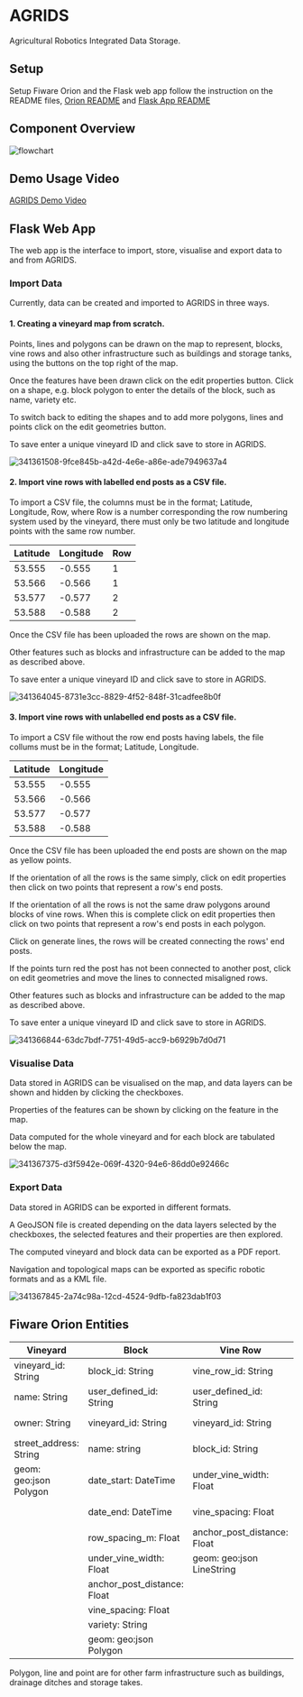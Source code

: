 # AGRIDS
Agricultural Robotics Integrated Data Storage.

## Setup
Setup Fiware Orion and the Flask web app follow the instruction on the README files, [Orion README](orion) and [Flask App README](flask)

## Component Overview

![flowchart](https://github.com/LCAS/AGRIDS/assets/6209386/35a2fee6-12c0-4017-b69d-ba13e399ace6)

## Demo Usage Video
[AGRIDS Demo Video](https://www.youtube.com/watch?v=nfP7m3ZADLo)

## Flask Web App
The web app is the interface to import, store, visualise and export data to and from AGRIDS.

### Import Data
Currently, data can be created and imported to AGRIDS in three ways.

#### 1. Creating a vineyard map from scratch.
Points, lines and polygons can be drawn on the map to represent, blocks, vine rows and also other infrastructure such as buildings and storage tanks, using the buttons on the top right of the map.

Once the features have been drawn click on the edit properties button.
Click on a shape, e.g. block polygon to enter the details of the block, such as name, variety etc.

To switch back to editing the shapes and to add more polygons, lines and points click on the edit geometries button.

To save enter a unique vineyard ID and click save to store in AGRIDS.

![341361508-9fce845b-a42d-4e6e-a86e-ade7949637a4](https://github.com/LCAS/AGRIDS/assets/6209386/ce1c64f2-949d-422d-a6b5-df30579beb30)

#### 2. Import vine rows with labelled end posts as a CSV file.
To import a CSV file, the columns must be in the format; Latitude, Longitude, Row, where Row is a number corresponding the row numbering system used by the vineyard, there must only be two latitude and longitude points with the same row number.

| Latitude | Longitude | Row |
| -------- | --------- | --- |
| 53.555   | -0.555    | 1   |
| 53.566   | -0.566    | 1   |
| 53.577   | -0.577    | 2   |
| 53.588   | -0.588    | 2   |

Once the CSV file has been uploaded the rows are shown on the map.

Other features such as blocks and infrastructure can be added to the map as described above.

To save enter a unique vineyard ID and click save to store in AGRIDS.

![341364045-8731e3cc-8829-4f52-848f-31cadfee8b0f](https://github.com/LCAS/AGRIDS/assets/6209386/b0f02681-adb2-4f70-acaa-6a90fa9909c5)

#### 3. Import vine rows with unlabelled end posts as a CSV file.
To import a CSV file without the row end posts having labels, the file collums must be in the format; Latitude, Longitude.

| Latitude | Longitude |
| -------- | --------- |
| 53.555   | -0.555    |
| 53.566   | -0.566    |
| 53.577   | -0.577    |
| 53.588   | -0.588    |

Once the CSV file has been uploaded the end posts are shown on the map as yellow points.

If the orientation of all the rows is the same simply, click on edit properties then click on two points that represent a row's end posts.

If the  orientation of all the rows is not the same draw polygons around blocks of vine rows. When this is complete click on edit properties then click on two points that represent a row's end posts in each polygon.

Click on generate lines, the rows will be created connecting the rows' end posts.

If the points turn red the post has not been connected to another post, click on edit geometries and move the lines to connected misaligned rows.

Other features such as blocks and infrastructure can be added to the map as described above.

To save enter a unique vineyard ID and click save to store in AGRIDS.

![341366844-63dc7bdf-7751-49d5-acc9-b6929b7d0d71](https://github.com/LCAS/AGRIDS/assets/6209386/8b8b45f3-9a3e-4614-8117-703f8f896a0d)

### Visualise Data
Data stored in AGRIDS can be visualised on the map, and data layers can be shown and hidden by clicking the checkboxes.

Properties of the features can be shown by clicking on the feature in the map.

Data computed for the whole vineyard and for each block are tabulated below the map.

![341367375-d3f5942e-069f-4320-94e6-86dd0e92466c](https://github.com/LCAS/AGRIDS/assets/6209386/4eb1d1ea-9b3d-4008-8e1e-259559fef0c2)

### Export Data
Data stored in AGRIDS can be exported in different formats.

A GeoJSON file is created depending on the data layers selected by the checkboxes, the selected features and their properties are then explored.

The computed vineyard and block data can be exported as a PDF report.

Navigation and topological maps can be exported as specific robotic formats and as a KML file.

![341367845-2a74c98a-12cd-4524-9dfb-fa823dab1f03](https://github.com/LCAS/AGRIDS/assets/6209386/98bf7427-6ff8-47c2-9c53-e9df9a96242d)

## Fiware Orion Entities
| Vineyard               | Block                       | Vine Row                    | Vine                     | Polygon                 | Line                      | Point                    | Photo                   |
| ---------------------- | --------------------------- | --------------------------- | ------------------------ | ----------------------- | ------------------------- | ------------------------ | ----------------------- |
| vineyard_id: String    | block_id: String            | vine_row_id: String         | vine_id: String          | polygon_id: String      | line_id: String           | point_id: String         | photo_id: String        |
| name: String           | user_defined_id: String     | user_defined_id: String     | user_defined_id: String  | user_defined_id: String | user_defined_id: String   | user_defined_id: String  | user_defined_id: String |
| owner: String          | vineyard_id: String         | vineyard_id: String         | vineyard_id: String      | vineyard_id: String     | vineyard_id: String       | vineyard_id: String      | vineyard_id: String     |
| street_address: String | name: string                | block_id: String            | vine_row_id: String      | name: String            | name: String              | name: String             | vine_id: String         |
| geom: geo:json Polygon | date_start: DateTime        | under_vine_width: Float     | grapes_number: Float     | category: String        | category: String          | category: String         | storage_url: String     |
|                        | date_end: DateTime          | vine_spacing: Float         | grapes_yield: Float      | class: String           | class: String             | class: String            |                         |
|                        | row_spacing_m: Float        | anchor_post_distance: Float | rootstock: String        | geom: geo:json Polygon  | geom: geo:json LineString | location: geo:json Point |                         |
|                        | under_vine_width: Float     | geom: geo:json LineString   | variety: String          |                         |                           |                          |                         |
|                        | anchor_post_distance: Float |                             | location: geo:json Point |                         |                           |                          |                         |
|                        | vine_spacing: Float         |                             |                          |                         |                           |                          |                         |
|                        | variety: String             |                             |                          |                         |                           |                          |                         |
|                        | geom: geo:json Polygon      |                             |                          |                         |                           |                          |                         |

Polygon, line and point are for other farm infrastructure such as buildings, drainage ditches and storage takes.
